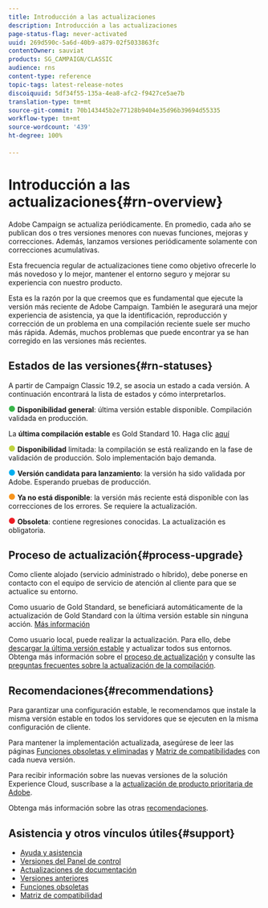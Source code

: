 ```yaml
---
title: Introducción a las actualizaciones
description: Introducción a las actualizaciones
page-status-flag: never-activated
uuid: 269d590c-5a6d-40b9-a879-02f5033863fc
contentOwner: sauviat
products: SG_CAMPAIGN/CLASSIC
audience: rns
content-type: reference
topic-tags: latest-release-notes
discoiquuid: 5df34f55-135a-4ea8-afc2-f9427ce5ae7b
translation-type: tm+mt
source-git-commit: 70b143445b2e77128b9404e35d96b39694d55335
workflow-type: tm+mt
source-wordcount: '439'
ht-degree: 100%

---
```



# Introducción a las actualizaciones{#rn-overview}

Adobe Campaign se actualiza periódicamente. En promedio, cada año se publican dos o tres versiones menores con nuevas funciones, mejoras y correcciones. Además, lanzamos versiones periódicamente solamente con correcciones acumulativas.

Esta frecuencia regular de actualizaciones tiene como objetivo ofrecerle lo más novedoso y lo mejor, mantener el entorno seguro y mejorar su experiencia con nuestro producto.

Esta es la razón por la que creemos que es fundamental que ejecute la versión más reciente de Adobe Campaign. También le asegurará una mejor experiencia de asistencia, ya que la identificación, reproducción y corrección de un problema en una compilación reciente suele ser mucho más rápida. Además, muchos problemas que puede encontrar ya se han corregido en las versiones más recientes.

## Estados de las versiones{#rn-statuses}

A partir de Campaign Classic 19.2, se asocia un estado a cada versión. A continuación encontrará la lista de estados y cómo interpretarlos.

![](assets/do-not-localize/green3.png) **Disponibilidad general**: última versión estable disponible. Compilación validada en producción.

La **última compilación estable** es Gold Standard 10. Haga clic [aquí](../../rn/using/gold-standard.md#gs-10)

![](assets/do-not-localize/limited3.png) **Disponibilidad** limitada: la compilación se está realizando en la fase de validación de producción. Solo implementación bajo demanda.

![](assets/do-not-localize/blue3.png) **Versión candidata para lanzamiento**: la versión ha sido validada por Adobe. Esperando pruebas de producción.

![](assets/do-not-localize/orange3.png) **Ya no está disponible**: la versión más reciente está disponible con las correcciones de los errores. Se requiere la actualización.

![](assets/do-not-localize/red3.png) **Obsoleta**: contiene regresiones conocidas. La actualización es obligatoria.

## Proceso de actualización{#process-upgrade}

Como cliente alojado (servicio administrado o híbrido), debe ponerse en contacto con el equipo de servicio de atención al cliente para que se actualice su entorno.

Como usuario de Gold Standard, se beneficiará automáticamente de la actualización de Gold Standard con la última versión estable sin ninguna acción. [Más información](https://helpx.adobe.com/es/campaign/kb/gold-standard.html#gs-10)

Como usuario local, puede realizar la actualización. Para ello, debe [descargar la última versión estable](https://experience.adobe.com/#/downloads/content/software-distribution/es/campaign.html) y actualizar todos sus entornos. Obtenga más información sobre el [proceso de actualización](https://helpx.adobe.com/es/campaign/kb/acc-build-upgrade.html) y consulte las [preguntas frecuentes sobre la actualización de la compilación](https://helpx.adobe.com/es/campaign/kb/build-upgrade-faq.html).

## Recomendaciones{#recommendations}

Para garantizar una configuración estable, le recomendamos que instale la misma versión estable en todos los servidores que se ejecuten en la misma configuración de cliente.

Para mantener la implementación actualizada, asegúrese de leer las páginas [Funciones obsoletas y eliminadas](../../rn/using/deprecated-features.md) y [Matriz de compatibilidades](../../rn/using/compatibility-matrix.md) con cada nueva versión.

Para recibir información sobre las nuevas versiones de la solución Experience Cloud, suscríbase a la [actualización de producto prioritaria de Adobe](https://www.adobe.com/es/subscription/priority-product-update.html).

Obtenga más información sobre las otras [recomendaciones](https://helpx.adobe.com/es/campaign/kb/acc-build-upgrade.html#Recommendations).

## Asistencia y otros vínculos útiles{#support}

* [Ayuda y asistencia](https://helpx.adobe.com/es/campaign/kb/ac-support.html#acc-support)
* [Versiones del Panel de control](https://docs.adobe.com/content/help/es-ES/control-panel/using/release-notes.html)
* [Actualizaciones de documentación](../../rn/using/documentation-updates.md)
* [Versiones anteriores](../../rn/using/release--20-1.md)
* [Funciones obsoletas](../../rn/using/deprecated-features.md)
* [Matriz de compatibilidad](../../rn/using/compatibility-matrix.md)

